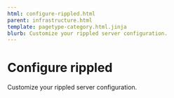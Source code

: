 ```yaml
---
html: configure-rippled.html
parent: infrastructure.html
template: pagetype-category.html.jinja
blurb: Customize your rippled server configuration.
---
```

# Configure rippled
Customize your rippled server configuration.